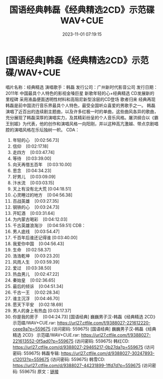 ﻿---
title: 国语经典韩磊《经典精选2CD》示范碟WAV+CUE
date: 2023-11-01 07:19:15
categories: WAV车载音乐、镜像
tags: 华语中文
---
# [国语经典]韩磊《经典精选2CD》示范碟/WAV+CUE

唱片名称：经典精选
演唱歌手：韩磊
发行公司：广州新时代影音公司
发行日期：2011年
中国最具个人特色的影视金嗓巨星
新歌年轻的心+经典精选
CD发展新的里程碑
采用液晶便面透明性材料和高阻尼新型涂层的CD登场
歌者归来 经典再现
韩磊是前中国流行音乐界最具个人特色，最受全国听众喜爱的男歌手之一。
韩磊演唱了近百出的连续剧主题曲，以及许多红极一时的单曲，这些曲风各异的歌曲，充分展现了韩磊深厚的演唱实力，及其精彩纷呈的个人音乐风格。屠洪纲合以《霸王别姬》为代表，他的创作和演唱风格一向阳刚，并以这种高亢激越、带点京剧唱腔的演唱风格在乐坛独树一帜。
CDA：
01. 年轻的心    [0:02:56.73]
02. 信仰    [0:02:17.18]
03. 走四方    [0:03:47.74]
04. 等待    [0:03:39.00]
05. 向天再借五百年    [0:03:10.00]
06. 思念    [0:04:34.23]
07. 好男儿    [0:03:09.09]
08. 汴水流    [0:03:03.15]
09. 天上有没有北大荒
[0:04:18.51]
10. 心灵睡过的地方    [0:04:56.38]
11. 百战英雄    [0:03:27.35]
12. 钢铁的心    [0:03:24.73]
13. 开缸酒    [0:03:31.64]
14. 为内蒙古喝彩    [0:04:12.03]
15. 千古英雄浪淘沙    [0:04:59.51]
CDB：
01. 男人底线    [0:03:54.47]
02. 千百年后谁还记得谁
[0:03:40.00]
03. 我爱你中国    [0:04:56.43]
04. 生命    [0:02:58.37]
05. 浩浩乾坤    [0:03:23.20]
06. 风雨人生    [0:03:59.39]
07. 爱过    [0:03:38.50]
08. 热血男儿    [0:02:47.22]
09. 秦始皇    [0:02:36.65]
10. 最后的倾诉    [0:04:51.34]
11. 千古一王    [0:02:28.34]
12. 谁主沉浮    [0:04:46.70]
13. 愿天下平安    [0:02:18.69]
14. 男人的身上有热血
[0:03:17.37]
15. 你是我的房子    [0:04:24.73]
[国语经典] 巍巍男子汉-韩磊《经典精选 2CD》 示范碟/WAV+CUE.rar: https://url27.ctfile.com/f/9388027-221612220-ceee9a?p=559675
(访问密码: 559675)
[国语经典] 巍巍男子汉-韩磊《经典精选 2CD》 示范碟/WAV+CUE.rar: https://url27.ctfile.com/f/9388027-221613552-0f5ad0?p=559675
(访问密码: 559675)
韩红CD: https://url27.ctfile.com/d/9388027-29465217-0b27da?p=559675
(访问密码: 559675)
韩磊专辑: https://url27.ctfile.com/d/9388027-30247893-c12013?p=559675
(访问密码: 559675)
韩雪CD: https://url27.ctfile.com/d/9388027-44231899-1ffd7d?p=559675
(访问密码: 559675)
原文：[链接](https://blog.sina.com.cn/s/blog_1647c7e76010313oy.html)